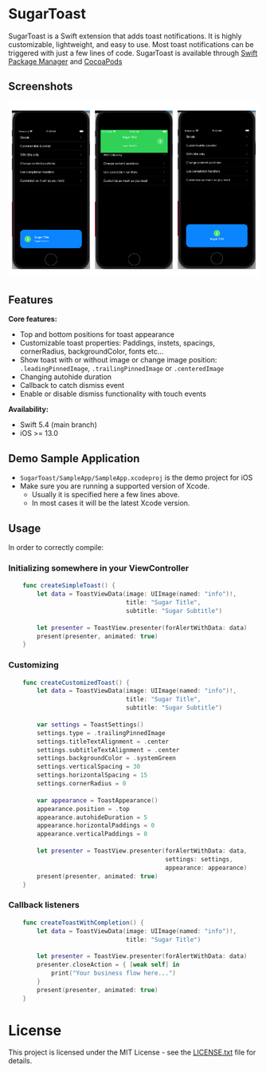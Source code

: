 SugarToast
=============

SugarToast is a Swift extension that adds toast notifications. It is highly customizable, lightweight, and easy to use. Most toast notifications can be triggered with just a few lines of code.
SugarToast is available through [Swift Package Manager](https://github.com/Gishyan93/SugarToast) and [CocoaPods](https://cocoapods.org/pods/SugarToast)

Screenshots
---------
![alt tag](https://github.com/Gishyan93/SugarToast/blob/main/Assets/example-1.jpg)

Features
---------

**Core features:**
 - Top and bottom positions for toast appearance
 - Customizable toast properties: Paddings, instets, spacings, cornerRadius, backgroundColor, fonts etc...
 - Show toast with or without image or change image position: `.leadingPinnedImage`, `.trailingPinnedImage` or `.centeredImage`
 - Changing autohide duration
 - Callback to catch dismiss event
 - Enable or disable dismiss functionality with touch events

**Availability:**
 - Swift 5.4 (main branch)
 - iOS >= 13.0

## Demo Sample Application

* `SugarToast/SampleApp/SampleApp.xcodeproj` is the demo project for iOS
* Make sure you are running a supported version of Xcode.
  * Usually it is specified here a few lines above.
  * In most cases it will be the latest Xcode version.


## Usage

In order to correctly compile:

### Initializing somewhere in your ViewController
```swift
    func createSimpleToast() {
        let data = ToastViewData(image: UIImage(named: "info")!,
                                 title: "Sugar Title",
                                 subtitle: "Sugar Subtitle")
                    
        let presenter = ToastView.presenter(forAlertWithData: data)
        present(presenter, animated: true)
    }
```

### Customizing
```swift
    func createCustomizedToast() {
        let data = ToastViewData(image: UIImage(named: "info")!,
                                 title: "Sugar Title",
                                 subtitle: "Sugar Subtitle")
        
        var settings = ToastSettings()
        settings.type = .trailingPinnedImage
        settings.titleTextAlignment = .center
        settings.subtitleTextAlignment = .center
        settings.backgroundColor = .systemGreen
        settings.verticalSpacing = 30
        settings.horizontalSpacing = 15
        settings.cornerRadius = 0

        var appearance = ToastAppearance()
        appearance.position = .top
        appearance.autohideDuration = 5
        appearance.horizontalPaddings = 0
        appearance.verticalPaddings = 0
        
        let presenter = ToastView.presenter(forAlertWithData: data,
                                            settings: settings,
                                            appearance: appearance)
        present(presenter, animated: true)
    }
```

### Callback listeners
```swift
    func createToastWithCompletion() {
        let data = ToastViewData(image: UIImage(named: "info")!,
                                 title: "Sugar Title")
                    
        let presenter = ToastView.presenter(forAlertWithData: data)
        presenter.closeAction = { [weak self] in
            print("Your business flow here...")
        }
        present(presenter, animated: true)
    }
```
# License
This project is licensed under the MIT License - see the [LICENSE.txt](LICENSE.txt) file for details.
